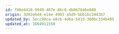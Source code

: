 ```yaml
---
id: f88e4418-9949-407e-86c0-db067846e680
origin: 3d92e6d4-e14e-4903-a5d9-bbb1bc3443b7
updated_by: 5ecc98ca-e8cb-4d6a-b41d-360bc334b495
updated_at: 1664911550
---
```

